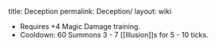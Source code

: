 title: Deception
permalink: Deception/
layout: wiki



- Requires +4 Magic Damage training.
- Cooldown: 60
Summons 3 - 7 [[Illusion]]s for 5 - 10 ticks.
